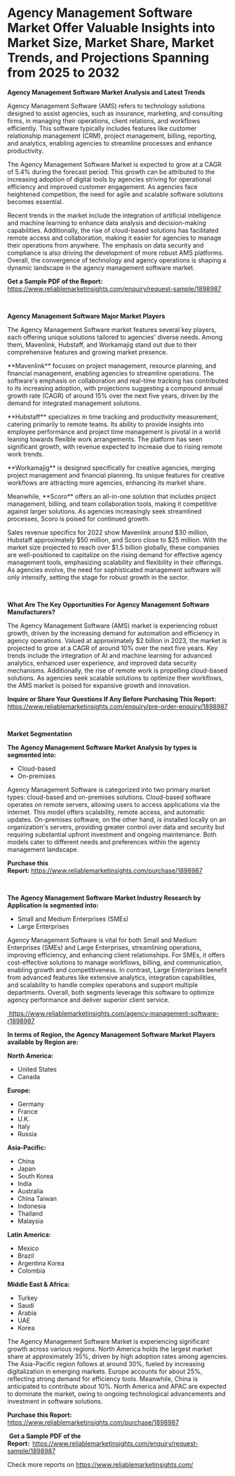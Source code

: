 <p><h1>Agency Management Software Market Offer Valuable Insights into Market Size, Market Share, Market Trends, and Projections Spanning from 2025 to 2032</h1></p><p><strong>Agency Management Software Market Analysis and Latest Trends</strong></p>
<p><p>Agency Management Software (AMS) refers to technology solutions designed to assist agencies, such as insurance, marketing, and consulting firms, in managing their operations, client relations, and workflows efficiently. This software typically includes features like customer relationship management (CRM), project management, billing, reporting, and analytics, enabling agencies to streamline processes and enhance productivity.</p><p>The Agency Management Software Market is expected to grow at a CAGR of 5.4% during the forecast period. This growth can be attributed to the increasing adoption of digital tools by agencies striving for operational efficiency and improved customer engagement. As agencies face heightened competition, the need for agile and scalable software solutions becomes essential.</p><p>Recent trends in the market include the integration of artificial intelligence and machine learning to enhance data analysis and decision-making capabilities. Additionally, the rise of cloud-based solutions has facilitated remote access and collaboration, making it easier for agencies to manage their operations from anywhere. The emphasis on data security and compliance is also driving the development of more robust AMS platforms. Overall, the convergence of technology and agency operations is shaping a dynamic landscape in the agency management software market.</p></p>
<p><strong>Get a Sample PDF of the Report:&nbsp;</strong> <a href="https://www.reliablemarketinsights.com/enquiry/request-sample/1898987?utm_campaign=2221&utm_medium=2&utm_source=Github&utm_content=ia&utm_term=09032025&utm_id=agency-management-software">https://www.reliablemarketinsights.com/enquiry/request-sample/1898987</a></p>
<p>&nbsp;</p>
<p><strong>Agency Management Software Major Market Players</strong></p>
<p><p>The Agency Management Software market features several key players, each offering unique solutions tailored to agencies' diverse needs. Among them, Mavenlink, Hubstaff, and Workamajig stand out due to their comprehensive features and growing market presence.</p><p>**Mavenlink** focuses on project management, resource planning, and financial management, enabling agencies to streamline operations. The software's emphasis on collaboration and real-time tracking has contributed to its increasing adoption, with projections suggesting a compound annual growth rate (CAGR) of around 15% over the next five years, driven by the demand for integrated management solutions.</p><p>**Hubstaff** specializes in time tracking and productivity measurement, catering primarily to remote teams. Its ability to provide insights into employee performance and project time management is pivotal in a world leaning towards flexible work arrangements. The platform has seen significant growth, with revenue expected to increase due to rising remote work trends.</p><p>**Workamajig** is designed specifically for creative agencies, merging project management and financial planning. Its unique features for creative workflows are attracting more agencies, enhancing its market share. </p><p>Meanwhile, **Scoro** offers an all-in-one solution that includes project management, billing, and team collaboration tools, making it competitive against larger solutions. As agencies increasingly seek streamlined processes, Scoro is poised for continued growth.</p><p>Sales revenue specifics for 2022 show Mavenlink around $30 million, Hubstaff approximately $50 million, and Scoro close to $25 million. With the market size projected to reach over $1.5 billion globally, these companies are well-positioned to capitalize on the rising demand for effective agency management tools, emphasizing scalability and flexibility in their offerings. As agencies evolve, the need for sophisticated management software will only intensify, setting the stage for robust growth in the sector.</p></p>
<p>&nbsp;</p>
<p><strong>What Are The Key Opportunities For Agency Management Software Manufacturers?</strong></p>
<p><p>The Agency Management Software (AMS) market is experiencing robust growth, driven by the increasing demand for automation and efficiency in agency operations. Valued at approximately $2 billion in 2023, the market is projected to grow at a CAGR of around 10% over the next five years. Key trends include the integration of AI and machine learning for advanced analytics, enhanced user experience, and improved data security mechanisms. Additionally, the rise of remote work is propelling cloud-based solutions. As agencies seek scalable solutions to optimize their workflows, the AMS market is poised for expansive growth and innovation.</p></p>
<p><strong>Inquire or Share Your Questions If Any Before Purchasing This Report:</strong> <a href="https://www.reliablemarketinsights.com/enquiry/pre-order-enquiry/1898987?utm_campaign=2221&utm_medium=2&utm_source=Github&utm_content=ia&utm_term=09032025&utm_id=agency-management-software">https://www.reliablemarketinsights.com/enquiry/pre-order-enquiry/1898987</a></p>
<p>&nbsp;</p>
<p><strong>Market Segmentation</strong></p>
<p><strong>The Agency Management Software Market Analysis by types is segmented into:</strong></p>
<p><ul><li>Cloud-based</li><li>On-premises</li></ul></p>
<p><p>Agency Management Software is categorized into two primary market types: cloud-based and on-premises solutions. Cloud-based software operates on remote servers, allowing users to access applications via the internet. This model offers scalability, remote access, and automatic updates. On-premises software, on the other hand, is installed locally on an organization's servers, providing greater control over data and security but requiring substantial upfront investment and ongoing maintenance. Both models cater to different needs and preferences within the agency management landscape.</p></p>
<p><strong>Purchase this Report:&nbsp;</strong><a href="https://www.reliablemarketinsights.com/purchase/1898987?utm_campaign=2221&utm_medium=2&utm_source=Github&utm_content=ia&utm_term=09032025&utm_id=agency-management-software">https://www.reliablemarketinsights.com/purchase/1898987</a></p>
<p>&nbsp;</p>
<p><strong>The Agency Management Software Market Industry Research by Application is segmented into:</strong></p>
<p><ul><li>Small and Medium Enterprises (SMEs)</li><li>Large Enterprises</li></ul></p>
<p><p>Agency Management Software is vital for both Small and Medium Enterprises (SMEs) and Large Enterprises, streamlining operations, improving efficiency, and enhancing client relationships. For SMEs, it offers cost-effective solutions to manage workflows, billing, and communication, enabling growth and competitiveness. In contrast, Large Enterprises benefit from advanced features like extensive analytics, integration capabilities, and scalability to handle complex operations and support multiple departments. Overall, both segments leverage this software to optimize agency performance and deliver superior client service.</p></p>
<p><a href="https://www.reliablemarketinsights.com/agency-management-software-r1898987?utm_campaign=2221&utm_medium=2&utm_source=Github&utm_content=ia&utm_term=09032025&utm_id=agency-management-software">&nbsp;https://www.reliablemarketinsights.com/agency-management-software-r1898987</a></p>
<p><strong>In terms of Region, the Agency Management Software Market Players available by Region are:</strong></p>
<p>
    <p> <strong> North America: </strong>
        <ul>
            <li>United States</li>
            <li>Canada</li>
        </ul>
        </p> 
    <p> <strong> Europe: </strong>
        <ul>
            <li>Germany</li>
            <li>France</li>
            <li>U.K.</li>
            <li>Italy</li>
            <li>Russia</li>
        </ul>
        </p> 
    <p> <strong> Asia-Pacific: </strong>
        <ul>
            <li>China</li>
            <li>Japan</li>
            <li>South Korea</li>
            <li>India</li>
            <li>Australia</li>
            <li>China Taiwan</li>
            <li>Indonesia</li>
            <li>Thailand</li>
            <li>Malaysia</li>
        </ul>
        </p> 
    <p> <strong> Latin America: </strong>
        <ul>
            <li>Mexico</li>
            <li>Brazil</li>
            <li>Argentina Korea</li>
            <li>Colombia</li>
        </ul>
        </p> 
    <p> <strong> Middle East & Africa: </strong>
        <ul>
            <li>Turkey</li>
            <li>Saudi</li>
            <li>Arabia</li>
            <li>UAE</li>
            <li>Korea</li>
        </ul>
    </p>
    </p>
<p><p>The Agency Management Software Market is experiencing significant growth across various regions. North America holds the largest market share at approximately 35%, driven by high adoption rates among agencies. The Asia-Pacific region follows at around 30%, fueled by increasing digitalization in emerging markets. Europe accounts for about 25%, reflecting strong demand for efficiency tools. Meanwhile, China is anticipated to contribute about 10%. North America and APAC are expected to dominate the market, owing to ongoing technological advancements and investment in software solutions.</p></p>
<p><strong>Purchase this Report: </strong><a href="https://www.reliablemarketinsights.com/purchase/1898987?utm_campaign=2221&utm_medium=2&utm_source=Github&utm_content=ia&utm_term=09032025&utm_id=agency-management-software">https://www.reliablemarketinsights.com/purchase/1898987</a></p>
<p>&nbsp;<strong>Get a Sample PDF of the Report:&nbsp;&nbsp;</strong><a href="https://www.reliablemarketinsights.com/enquiry/request-sample/1898987?utm_campaign=2221&utm_medium=2&utm_source=Github&utm_content=ia&utm_term=09032025&utm_id=agency-management-software">https://www.reliablemarketinsights.com/enquiry/request-sample/1898987</a></p>
<p><strong></strong></p>
<p>Check more reports on <a href="https://www.reliablemarketinsights.com/?utm_campaign=2221&utm_medium=2&utm_source=Github&utm_content=ia&utm_term=09032025&utm_id=agency-management-software">https://www.reliablemarketinsights.com/</a></p>